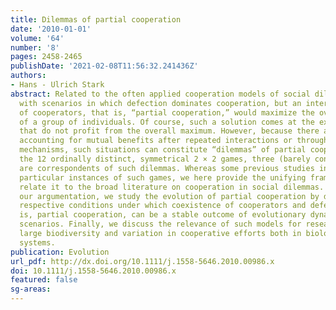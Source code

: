 ```yaml
---
title: Dilemmas of partial cooperation
date: '2010-01-01'
volume: '64'
number: '8'
pages: 2458-2465
publishDate: '2021-02-08T11:56:32.241436Z'
authors:
- Hans - Ulrich Stark
abstract: Related to the often applied cooperation models of social dilemmas, we deal
  with scenarios in which defection dominates cooperation, but an intermediate fraction
  of cooperators, that is, “partial cooperation,” would maximize the overall performance
  of a group of individuals. Of course, such a solution comes at the expense of cooperators
  that do not profit from the overall maximum. However, because there are mechanisms
  accounting for mutual benefits after repeated interactions or through evolutionary
  mechanisms, such situations can constitute “dilemmas” of partial cooperation. Among
  the 12 ordinally distinct, symmetrical 2 × 2 games, three (barely considered) variants
  are correspondents of such dilemmas. Whereas some previous studies investigated
  particular instances of such games, we here provide the unifying framework and concisely
  relate it to the broad literature on cooperation in social dilemmas. Complementing
  our argumentation, we study the evolution of partial cooperation by deriving the
  respective conditions under which coexistence of cooperators and defectors, that
  is, partial cooperation, can be a stable outcome of evolutionary dynamics in these
  scenarios. Finally, we discuss the relevance of such models for research on the
  large biodiversity and variation in cooperative efforts both in biological and social
  systems.
publication: Evolution
url_pdf: http://dx.doi.org/10.1111/j.1558-5646.2010.00986.x
doi: 10.1111/j.1558-5646.2010.00986.x
featured: false
sg-areas:
---
```

